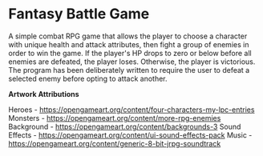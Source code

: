 # Fantasy Battle Game

A simple combat RPG game that allows the player to choose a character with unique health and attack attributes, then fight a group of enemies in order to win the game. If the player's HP drops to zero or below before all enemies are defeated, the player loses. Otherwise, the player is victorious. The program has been deliberately written to require the user to defeat a selected enemy before opting to attack another.

**Artwork Attributions**

Heroes - https://opengameart.org/content/four-characters-my-lpc-entries
Monsters - https://opengameart.org/content/more-rpg-enemies
Background - https://opengameart.org/content/backgrounds-3
Sound Effects - https://opengameart.org/content/ui-sound-effects-pack
Music - https://opengameart.org/content/generic-8-bit-jrpg-soundtrack
